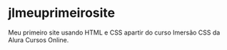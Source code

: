 # jlmeuprimeirosite
Meu primeiro site usando HTML e CSS apartir do curso Imersão CSS da Alura Cursos Online.
